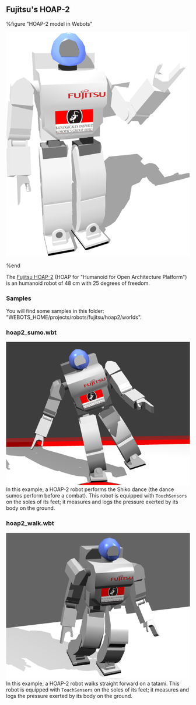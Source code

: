 ## Fujitsu's HOAP-2

%figure "HOAP-2 model in Webots"

![model.png](images/robots/hoap2/model.png)

%end

The [Fujitsu HOAP-2](https://en.wikipedia.org/wiki/HOAP) (HOAP for "Humanoid for Open Architecture Platform") is an humanoid robot of 48 cm with 25 degrees of freedom.

### Samples

You will find some samples in this folder: "WEBOTS\_HOME/projects/robots/fujitsu/hoap2/worlds".

### hoap2\_sumo.wbt

![hoap2_sumo.wbt.png](images/robots/hoap2/hoap2_sumo.wbt.png) In this example, a HOAP-2 robot performs the Shiko dance (the dance sumos perform before a combat).
This robot is equipped with `TouchSensors` on the soles of its feet; it measures and logs the pressure exerted by its body on the ground.

### hoap2\_walk.wbt

![hoap2_walk.wbt.png](images/robots/hoap2/hoap2_walk.wbt.png) In this example, a HOAP-2 robot walks straight forward on a tatami.
This robot is equipped with `TouchSensors` on the soles of its feet; it measures and logs the pressure exerted by its body on the ground.
